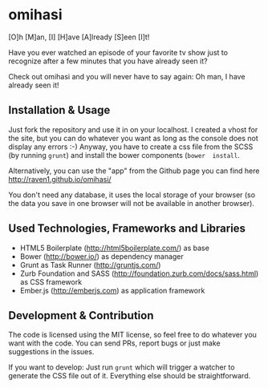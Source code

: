 omihasi
=======

[O]h [M]an, [I] [H]ave [A]lready [S]een [I]t!

Have you ever watched an episode of your favorite tv show just to recognize 
after a few minutes that you have already seen it? 

Check out omihasi and you will never have to say again: Oh man, 
I have already seen it!


## Installation & Usage

Just fork the repository and use it in on your localhost. I created a vhost 
for the site, but you can do whatever you want as long as the console does 
not display any errors :-) Anyway, you have to create a css file from the 
SCSS (by running ```grunt```) and install the bower components (```bower 
install```.
 
Alternatively, you can use the "app" from the Github page you can find here 
http://raven1.github.io/omihasi/

You don't need any database, it uses the local storage of your browser (so 
the data you save in one browser will not be available in another browser).


## Used Technologies, Frameworks and Libraries

- HTML5 Boilerplate (http://html5boilerplate.com/) as base 
- Bower (http://bower.io/) as dependency manager
- Grunt as Task Runner (http://gruntjs.com/)
- Zurb Foundation and SASS (http://foundation.zurb.com/docs/sass.html) as CSS
 framework
- Ember.js (http://emberjs.com) as application framework


## Development & Contribution

The code is licensed using the MIT license, so feel free to do whatever you 
want with the code. You can send PRs, report bugs or just make suggestions in
 the issues.
 
 If you want to develop: Just run ```grunt``` which will trigger a watcher to
  generate the CSS file out of it. Everything else should be straightforward. 
